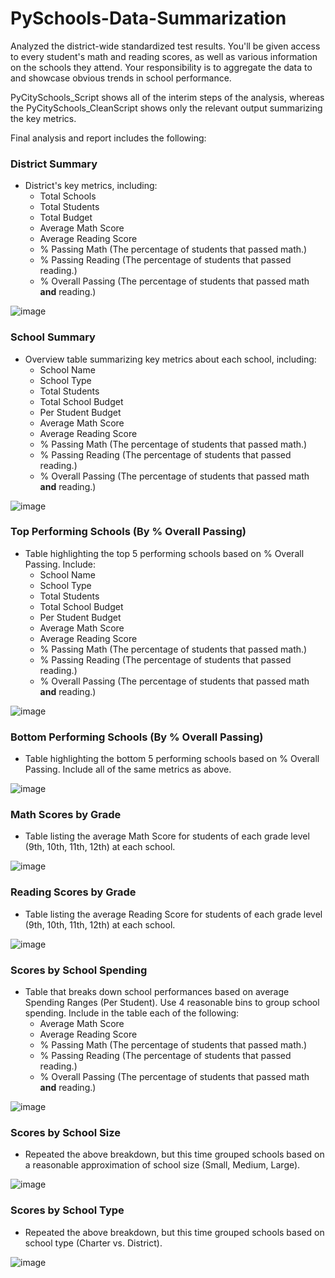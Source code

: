 # PySchools-Data-Summarization

Analyzed the district-wide standardized test results. You'll be given access to every student's math and reading scores, as well as various information on the schools they attend. Your responsibility is to aggregate the data to and showcase obvious trends in school performance. 

PyCitySchools_Script shows all of the interim steps of the analysis, whereas the PyCitySchools_CleanScript shows only the relevant output summarizing the key metrics.

Final analysis and report includes the following:

### District Summary
* District's key metrics, including:
  * Total Schools
  * Total Students
  * Total Budget
  * Average Math Score
  * Average Reading Score
  * % Passing Math (The percentage of students that passed math.)
  * % Passing Reading (The percentage of students that passed reading.)
  * % Overall Passing (The percentage of students that passed math **and** reading.)

![image](https://user-images.githubusercontent.com/90559756/163398675-23c9d81d-e9af-4c5b-8015-1b604908382f.png)

### School Summary

  * Overview table summarizing key metrics about each school, including:
    * School Name
    * School Type
    * Total Students
    * Total School Budget
    * Per Student Budget
    * Average Math Score
    * Average Reading Score
    * % Passing Math (The percentage of students that passed math.)
    * % Passing Reading (The percentage of students that passed reading.)
    * % Overall Passing (The percentage of students that passed math **and** reading.)

![image](https://user-images.githubusercontent.com/90559756/163398498-4b29bdfc-76ca-421e-8d0d-001cc2d06262.png)


### Top Performing Schools (By % Overall Passing)

* Table highlighting the top 5 performing schools based on % Overall Passing. Include:
    * School Name
    * School Type
    * Total Students
    * Total School Budget
    * Per Student Budget
    * Average Math Score
    * Average Reading Score
    * % Passing Math (The percentage of students that passed math.)
    * % Passing Reading (The percentage of students that passed reading.)
    * % Overall Passing (The percentage of students that passed math **and** reading.)

![image](https://user-images.githubusercontent.com/90559756/163398836-04a9dd08-ad18-4846-8234-781114511858.png)

### Bottom Performing Schools (By % Overall Passing)

* Table highlighting the bottom 5 performing schools based on % Overall Passing. Include all of the same metrics as above.

![image](https://user-images.githubusercontent.com/90559756/163398958-4146cdbe-af4e-4553-b54a-fc046ffd3f13.png)

### Math Scores by Grade

* Table listing the average Math Score for students of each grade level (9th, 10th, 11th, 12th) at each school.

![image](https://user-images.githubusercontent.com/90559756/163399273-5f926178-2c46-42dd-8b78-443b260732e9.png)

### Reading Scores by Grade

* Table listing the average Reading Score for students of each grade level (9th, 10th, 11th, 12th) at each school.

![image](https://user-images.githubusercontent.com/90559756/163399340-90814769-03a7-46d1-a35b-b92f0e5e9b11.png)

### Scores by School Spending

* Table that breaks down school performances based on average Spending Ranges (Per Student). Use 4 reasonable bins to group school spending. Include in the table each of the following:
  * Average Math Score
  * Average Reading Score
  * % Passing Math (The percentage of students that passed math.)
  * % Passing Reading (The percentage of students that passed reading.)
  * % Overall Passing (The percentage of students that passed math **and** reading.)

![image](https://user-images.githubusercontent.com/90559756/163399422-0e1019a5-5ce8-4874-aacf-931c5d7b170b.png)

### Scores by School Size

* Repeated the above breakdown, but this time grouped schools based on a reasonable approximation of school size (Small, Medium, Large).

![image](https://user-images.githubusercontent.com/90559756/163399503-a12e1ecb-8567-483b-8730-7f4896b71c34.png)

### Scores by School Type

* Repeated the above breakdown, but this time grouped schools based on school type (Charter vs. District).

![image](https://user-images.githubusercontent.com/90559756/163399568-e7ddbae2-d626-4ae5-aaf4-9fb9b7b64583.png)

